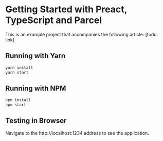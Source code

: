 # Getting Started with Preact, TypeScript and Parcel

This is an example project that accompanies the following article: [todo: link]

## Running with Yarn

```bash
yarn install
yarn start
```

## Running with NPM

```bash
npm install
npm start
```

## Testing in Browser

Navigate to the http://localhost:1234 address to see the application.